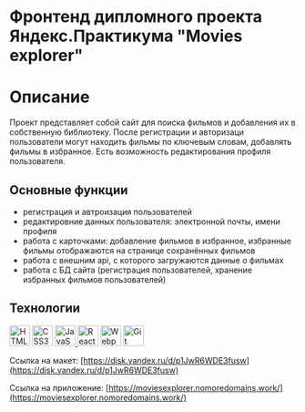 # Фронтенд дипломного проекта Яндекс.Практикума "Movies explorer"

# Описание

Проект представляет собой сайт для поиска фильмов и добавления их в собственную библиотеку.
После регистрации и авторизаци пользователи могут находить фильмы по ключевым словам, добавлять фильмы в избранное.
Есть возможность редактирования профиля пользователя.

## Основные функции

- регистрация и автроизация пользователей
- редактировние данных пользователя: электронной почты, имени профиля
- работа с карточками: добавление фильмов в избранное, избранные фильмы отображаются на странице сохранённых фильмов
- работа с внешним api, с которого загружаются данные о фильмах
- работа с БД сайта (регистрация пользователей, хранение избранных фильмов пользователей)

## Технологии

<a href="https://developer.mozilla.org/en-US/docs/Glossary/HTML5" target="_blank" rel="noreferrer"><img
                        src="https://raw.githubusercontent.com/danielcranney/readme-generator/main/public/icons/skills/html5-colored.svg"
                        width="36" height="36" alt="HTML5" /></a>
<a href="https://www.w3.org/TR/CSS/#css" target="_blank" rel="noreferrer"><img
                        src="https://raw.githubusercontent.com/danielcranney/readme-generator/main/public/icons/skills/css3-colored.svg"
                        width="36" height="36" alt="CSS3" /></a>
<a href="https://developer.mozilla.org/en-US/docs/Web/JavaScript" target="_blank" rel="noreferrer">
<img src="https://raw.githubusercontent.com/danielcranney/readme-generator/main/public/icons/skills/javascript-colored.svg"
                        width="36" height="36" alt="JavaScript" />
</a>
<a href="https://reactjs.org/" target="_blank" rel="noreferrer"><img
                        src="https://raw.githubusercontent.com/danielcranney/readme-generator/main/public/icons/skills/react-colored.svg"
                        width="36" height="36" alt="React" /></a>
<a href="https://webpack.js.org/" target="_blank" rel="noreferrer"><img
                        src="https://raw.githubusercontent.com/danielcranney/readme-generator/main/public/icons/skills/webpack-colored.svg"
                        width="36" height="36" alt="Webpack" /></a>
<a href="https://git-scm.com/" target="_blank" rel="noreferrer">
<img src="https://raw.githubusercontent.com/danielcranney/readme-generator/main/public/icons/skills/git-colored.svg"
                        width="36" height="36" alt="Git" /></a>

Ссылка на макет: [https://disk.yandex.ru/d/p1JwR6WDE3fusw](https://disk.yandex.ru/d/p1JwR6WDE3fusw)

Ссылка на приложение: [https://moviesexplorer.nomoredomains.work/](https://moviesexplorer.nomoredomains.work/)

